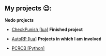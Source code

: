 ## My projects 😉:
**Nedo projects**

 - [CheckPunish [lua]](https://github.com/msihek/CP)
**Finished project**

 - [AutoRP [lua]](https://github.com/msihek/AutoRP)
**Projects in which I am involved**

 - [PCRCB [Python]](https://github.com/Revavi/PCRCB)
